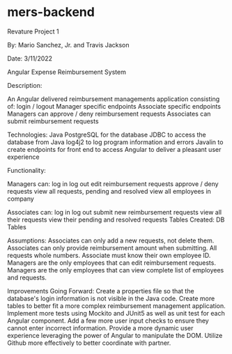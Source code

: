 # mers-backend
Revature Project 1

By: 
Mario Sanchez, Jr.
and
Travis Jackson

Date: 3/11/2022

Angular Expense Reimbursement System

Description:

An Angular delivered reimbursement managements application consisting of:
login / logout
Manager specific endpoints
Associate specific endpoints
Managers can approve / deny reimbursement requests
Associates can submit reimbursement requests

Technologies:
Java
PostgreSQL for the database
JDBC to access the database from Java
log4j2 to log program information and errors
Javalin to create endpoints for front end to access
Angular to deliver a pleasant user experience

Functionality:

Managers can:
log in
log out
edit reimbursement requests
approve / deny requests
view all requests, pending and resolved
view all employees in company

Associates can:
log in
log out
submit new reimbursement requests
view all their requests
view their pending and resolved requests
Tables Created:
DB Tables

Assumptions:
Associates can only add a new requests, not delete them.
Associates can only provide reimbursement amount when submitting.
All requests whole numbers.
Associate must know their own employee ID.
Managers are the only employees that can edit reimbursement requests.
Managers are the only employees that can view complete list of employees and requests.

Improvements Going Forward:
Create a properties file so that the database's login information is not visible in the Java code.
Create more tables to better fit a more complex reimbursement management application.
Implement more tests using Mockito and JUnit5 as well as unit test for each Angular component.
Add a few more user input checks to ensure they cannot enter incorrect information.
Provide a more dynamic user experience leveraging the power of Angular to manipulate the DOM.
Utilize Github more effectively to better coordinate with partner.
